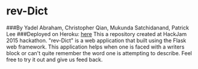 # rev-Dict
###By Yadel Abraham, Christopher Qian, Mukunda Satchidanand, Patrick Lee
###Deployed on Heroku: [here](http://rev-dict.herokuapp.com/)
This a repository created at HackJam 2015 hackathon. "rev-Dict" is a web application that built using the Flask web framework.
This application helps when one is faced with a writers block or can't quite remember the word one is attempting to describe. Feel free to 
try it out and give us feed back.
